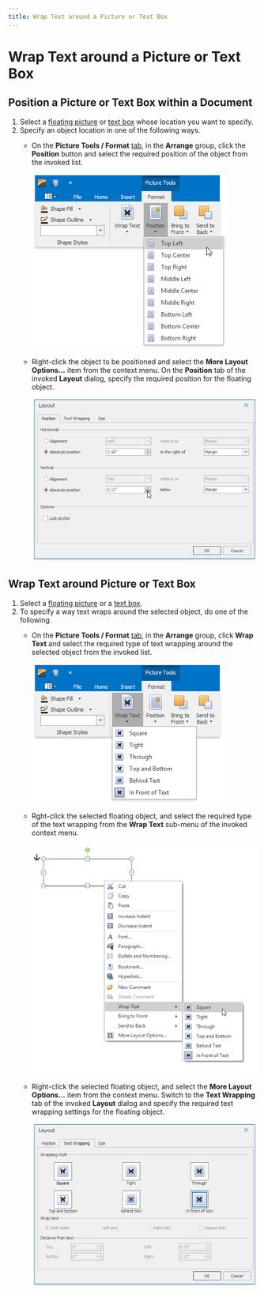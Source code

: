 ```yaml
---
title: Wrap Text around a Picture or Text Box
---
```

# Wrap Text around a Picture or Text Box
## Position a Picture or Text Box within a Document
1. Select a [floating picture](insert-a-picture.md) or [text box](insert-select-copy-or-delete-a-text-box.md) whose location you want to specify.
2. Specify an object location in one of the following ways.
	* On the **Picture Tools / Format** [ tab](../text-editor-ui/ribbon-interface.md), in the **Arrange** group, click the **Position** button and select the required position of the object from the invoked list.
		
		![RTEPositionRibbonMenu](../../../images/img121330.png)
	* Right-click the object to be positioned and select the **More Layout Options...** item from the context menu. On the **Position** tab of the invoked **Layout** dialog, specify the required position for the floating object.
		
		![RTEPositionLayout](../../../images/img121331.png)

## Wrap Text around Picture or Text Box
1. Select a [floating picture](insert-a-picture.md) or a [text box](insert-select-copy-or-delete-a-text-box.md).
2. To specify a way text wraps around the selected object, do one of the following.
	* On the **Picture Tools / Format** [ tab](../text-editor-ui/ribbon-interface.md), in the **Arrange** group, click **Wrap Text** and select the required type of text wrapping around the selected object from the invoked list.
		
		![RTEWrapPictureRibbonMenu](../../../images/img121332.png)
	* Rght-click the selected floating object, and select the required type of the text wrapping from the **Wrap Text** sub-menu of the invoked context menu.
		
		![RTEWrapTextContextMenu](../../../images/img121333.png)
	* Right-click the selected floating object, and select the **More Layout Options...** item from the context menu. Switch to the **Text Wrapping** tab of the invoked **Layout** dialog and specify the required text wrapping settings for the floating object.
		
		![RTEWrappingLayout](../../../images/img121334.png)